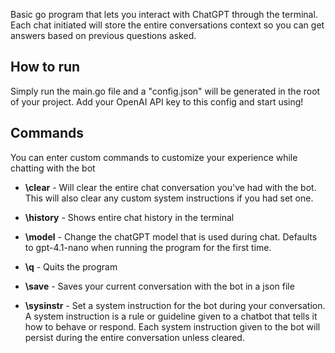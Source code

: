 Basic go program that lets you interact with ChatGPT through the terminal. Each chat initiated will store the entire conversations context so you can get answers based on previous questions asked.

## How to run

Simply run the main.go file and a "config.json" will be generated in the root of your project. Add your OpenAI API key to this config and start using!

## Commands

You can enter custom commands to customize your experience while chatting with the bot

- **\clear** - Will clear the entire chat conversation you've had with the bot. This will also clear any custom system instructions if you had set one.

- **\history** - Shows entire chat history in the terminal

- **\model** - Change the chatGPT model that is used during chat. Defaults to gpt-4.1-nano when running the program for the first time.

- **\q** - Quits the program

- **\save** - Saves your current conversation with the bot in a json file

- **\sysinstr** - Set a system instruction for the bot during your conversation. A system instruction is a rule or guideline given to a chatbot that tells it how to behave or respond. Each system instruction given to the bot will persist during the entire conversation unless cleared.

